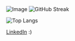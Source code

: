 <picture>
  <source media="(prefers-color-scheme: dark)" srcset="https://github.com/user-attachments/assets/ea39d8b8-7d5a-406f-8e07-084c1fc8574c">
  <source media="(prefers-color-scheme: light)" srcset="https://github.com/user-attachments/assets/21a3d0d3-fb1f-475b-a2bf-3df5722bb667">
  <img src="https://github.com/user-attachments/assets/21a3d0d3-fb1f-475b-a2bf-3df5722bb667" alt="Image" />
</picture>

<picture>
  <source media="(prefers-color-scheme: dark)" srcset="https://github-readme-streak-stats.herokuapp.com?user=naman-sonawane&theme=ocean-gradient&hide_border=true&border_radius=10&background=45%2C000000%2C3B3B3B&fire=17EB60&dates=17EB60">
  <source media="(prefers-color-scheme: light)" srcset="https://github-readme-streak-stats.herokuapp.com?user=naman-sonawane&theme=graywhite&hide_border=true&border_radius=10&background=45%2CFFFFFF%2CECECEC&fire=17EB60&dates=17EB60">
  <img src="https://github-readme-streak-stats.herokuapp.com?user=naman-sonawane&theme=graywhite&hide_border=true&border_radius=10&background=45%2CFFFFFF%2CECECEC&fire=17EB60&dates=17EB60" alt="GitHub Streak" />
</picture>

![Top Langs](https://github-readme-stats.vercel.app/api/top-langs/?username=naman-sonawane&layout=compact&theme=dark)

<p><a href="https://www.linkedin.com/in/naman-sonawane/">LinkedIn</a> :)</p>
